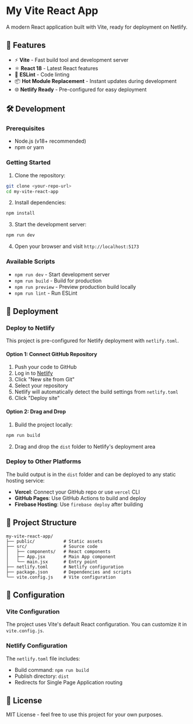 # My Vite React App

A modern React application built with Vite, ready for deployment on Netlify.

## 🚀 Features

- ⚡️ **Vite** - Fast build tool and development server
- ⚛️ **React 18** - Latest React features
- 🎨 **ESLint** - Code linting
- 📦 **Hot Module Replacement** - Instant updates during development
- 🌐 **Netlify Ready** - Pre-configured for easy deployment

## 🛠️ Development

### Prerequisites

- Node.js (v18+ recommended)
- npm or yarn

### Getting Started

1. Clone the repository:

```bash
git clone <your-repo-url>
cd my-vite-react-app
```

2. Install dependencies:

```bash
npm install
```

3. Start the development server:

```bash
npm run dev
```

4. Open your browser and visit `http://localhost:5173`

### Available Scripts

- `npm run dev` - Start development server
- `npm run build` - Build for production
- `npm run preview` - Preview production build locally
- `npm run lint` - Run ESLint

## 🚀 Deployment

### Deploy to Netlify

This project is pre-configured for Netlify deployment with `netlify.toml`.

#### Option 1: Connect GitHub Repository

1. Push your code to GitHub
2. Log in to [Netlify](https://netlify.com)
3. Click "New site from Git"
4. Select your repository
5. Netlify will automatically detect the build settings from `netlify.toml`
6. Click "Deploy site"

#### Option 2: Drag and Drop

1. Build the project locally:

```bash
npm run build
```

2. Drag and drop the `dist` folder to Netlify's deployment area

### Deploy to Other Platforms

The build output is in the `dist` folder and can be deployed to any static hosting service:

- **Vercel**: Connect your GitHub repo or use `vercel` CLI
- **GitHub Pages**: Use GitHub Actions to build and deploy
- **Firebase Hosting**: Use `firebase deploy` after building

## 📁 Project Structure

```
my-vite-react-app/
├── public/           # Static assets
├── src/              # Source code
│   ├── components/   # React components
│   ├── App.jsx       # Main App component
│   └── main.jsx      # Entry point
├── netlify.toml      # Netlify configuration
├── package.json      # Dependencies and scripts
└── vite.config.js    # Vite configuration
```

## 🔧 Configuration

### Vite Configuration

The project uses Vite's default React configuration. You can customize it in `vite.config.js`.

### Netlify Configuration

The `netlify.toml` file includes:

- Build command: `npm run build`
- Publish directory: `dist`
- Redirects for Single Page Application routing

## 📝 License

MIT License - feel free to use this project for your own purposes.
